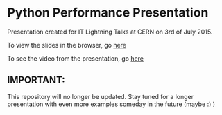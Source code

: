 # Python Performance Presentation

Presentation created for IT Lightning Talks at CERN on 3rd of July 2015.

To view the slides in the browser, go [here](http://switowski.github.io/PythonPerformancePresentation/)

To see the video from the presentation, go [here](http://cds.cern.ch/record/2030954)

## IMPORTANT:

This repository will no longer be updated. Stay tuned for a longer presentation with even more examples someday in the future (maybe :) )
